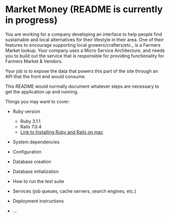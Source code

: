 # Market Money (README is currently in progress)

You are working for a company developing an interface to help people find sustainable and local alternatives for their lifestyle in their area. One of their features to encourage supporting local growers/crafters/etc., is a Farmers Market lookup. Your company uses a Micro Service Architecture, and needs you to build out the service that is responsible for providing functionality for Farmers Market & Vendors.

Your job is to expose the data that powers this part of the site through an API that the front end would consume.


This README would normally document whatever steps are necessary to get the
application up and running.

Things you may want to cover:

* Ruby version
  - Ruby 3.1.1
  - Rails 7.0.4
  - [Link to Installing Ruby and Rails on mac](https://gorails.com/setup/macos/13-ventura)
* System dependencies

* Configuration

* Database creation

* Database initialization

* How to run the test suite

* Services (job queues, cache servers, search engines, etc.)

* Deployment instructions

* ...
